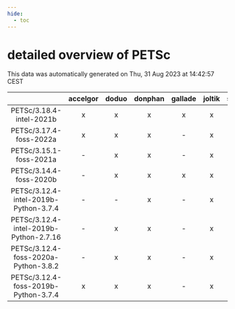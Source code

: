 ```yaml
---
hide:
  - toc
---
```


detailed overview of PETSc
==========================


This data was automatically generated on Thu, 31 Aug 2023 at 14:42:57 CEST  

| |accelgor|doduo|donphan|gallade|joltik|skitty|swalot|victini|
| :---: | :---: | :---: | :---: | :---: | :---: | :---: | :---: | :---: |
|PETSc/3.18.4-intel-2021b|x|x|x|x|x|x|x|x|
|PETSc/3.17.4-foss-2022a|x|x|x|-|x|x|x|x|
|PETSc/3.15.1-foss-2021a|-|x|x|-|x|x|x|x|
|PETSc/3.14.4-foss-2020b|-|x|x|x|x|x|x|x|
|PETSc/3.12.4-intel-2019b-Python-3.7.4|-|-|x|-|x|-|-|-|
|PETSc/3.12.4-intel-2019b-Python-2.7.16|-|x|x|-|x|x|-|x|
|PETSc/3.12.4-foss-2020a-Python-3.8.2|-|x|x|-|x|x|x|x|
|PETSc/3.12.4-foss-2019b-Python-3.7.4|x|x|x|-|x|x|x|x|
